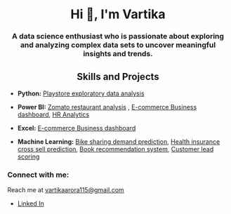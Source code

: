 
<h1 align="center">Hi 👋, I'm Vartika</h1>
<h3 align="center">A data science enthusiast who is passionate about exploring and analyzing complex data sets to uncover meaningful insights and trends.</h3>

<h2 align="center">Skills and Projects</h1>

- <b>Python:</b> [Playstore exploratory data analysis](https://github.com/Vartikaarora115/Play-Store-App-Review-Analysis-EDA-)

- <b>Power BI:</b> [Zomato restaurant analysis](https://github.com/Vartikaarora115/Zomato-Restaurant-Analysis-Bussiness-analytics-using-Power-BI-) , [E-commerce Business dashboard](https://github.com/Vartikaarora115/Bussiness-analytics-dashboard-usingPower-Bi), [HR Analytics](https://github.com/Vartikaarora115/HR-analytics-dashboard-using-Power-BI/tree/main)

- <b>Excel:</b> [E-commerce Business dashboard](https://github.com/Vartikaarora115/Sales-data-MIS-Report)

- <b>Machine Learning:</b> [Bike sharing demand prediction](https://github.com/Vartikaarora115/Play-Store-App-Review-Analysis-EDA-), [Health insurance cross sell prediction](https://github.com/Vartikaarora115/Health-insurance-cross-sell-prediction), [Book recommendation system](https://github.com/Vartikaarora115/Book_Recommendation_System), [Customer lead scoring](https://github.com/Vartikaarora115/Lead-Scoring-Model-Logistic-Regression)
 

<h3 align="left">Connect with me:</h3>

Reach me at vartikaarora115@gmail.com

- [Linked In](https://www.linkedin.com/in/vartika-arora-44b2781a3/)
